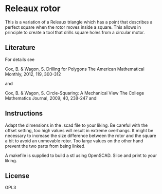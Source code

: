 Releaux rotor
============

This is a variation of a Releaux triangle which has a point that describes a perfect square when the rotor moves inside a square. This allows in principle to create a tool that drills square holes from a circular motor.

Literature
----------

For details see

Cox, B. & Wagon, S. Drilling for Polygons The American Mathematical Monthly, 2012, 119, 300-312

and

Cox, B. & Wagon, S. Circle-Squaring: A Mechanical View The College Mathematics Journal, 2009, 40, 238-247
 and

Instructions
------------

Adapt the dimensions in the .scad file to your liking. Be careful with the offset setting, too high values will result in extreme overhangs. It might be necessary to increase the size difference between the rotor and the square a bit to avoid an unmovable rotor. Too large values on the other hand prevent the two parts from being linked.

A makefile is supplied to build a stl using OpenSCAD. Slice and print to your liking.


License
-------
GPL3
